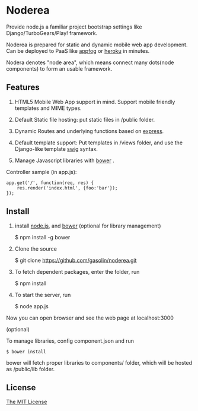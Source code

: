 Noderea
=========

Provide node.js a familiar project bootstrap settings like Django/TurboGears/Play! framework.

Noderea is prepared for static and dynamic mobile web app development. Can be deployed to PaaS like [appfog](https://www.appfog.com) or [heroku](http://www.heroku.com) in minutes.

Nodera denotes "node area", which means connect many dots(node components) to form an usable framework.


Features
-------------

1. HTML5 Mobile Web App support in mind. Support mobile friendly templates and MIME types.

2. Default Static file hosting: put static files in /public folder.

3. Dynamic Routes and underlying functions based on [express](http://www.expressjs.com).

4. Default template support: Put templates in /views folder, and use the Django-like template [swig](http://paularmstrong.github.com/swig) syntax.

5. Manage Javascript libraries with [bower](http://sindresorhus.com/bower-components/) .


Controller sample (in app.js):

    app.get('/', function(req, res) {
        res.render('index.html', {foo:'bar'});
    });


Install
---------------

1. install [node.js](http://www.nodejs.org), and [bower](http://sindresorhus.com/bower-components/) (optional for library management)

    $ npm install -g bower

2. Clone the source

    $ git clone https://github.com/gasolin/noderea.git

3. To fetch dependent packages, enter the folder, run

    $ npm install

4. To start the server, run

    $ node app.js

Now you can open browser and see the web page at localhost:3000 


(optional) 

To manage libraries, config component.json and run

    $ bower install

bower will fetch proper libraries to components/ folder, which will be hosted as /public/lib folder.


License
-----------------

[The MIT License](http://opensource.org/licenses/MIT)
